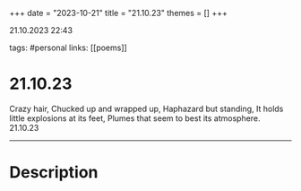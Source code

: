 +++
date = "2023-10-21"
title = "21.10.23"
themes = []
+++

21.10.2023 22:43

tags: #personal
links: [[poems]]

# 21.10.23

Crazy hair,
Chucked up and wrapped up,
Haphazard but standing,
It holds little explosions at its feet,
Plumes that seem to best its atmosphere.
21.10.23

---

# Description

